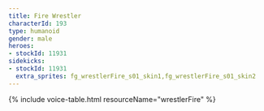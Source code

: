 ```yaml
---
title: Fire Wrestler
characterId: 193
type: humanoid
gender: male
heroes:
- stockId: 11931
sidekicks:
- stockId: 11931
  extra_sprites: fg_wrestlerFire_s01_skin1,fg_wrestlerFire_s01_skin2
---
```


{% include voice-table.html resourceName="wrestlerFire"
%}
